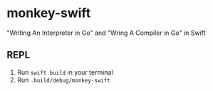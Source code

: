# monkey-swift
"Writing An Interpreter in Go" and "Wring A Compiler in Go" in Swift

## REPL

1. Run `swift build` in your terminal
2. Run `.build/debug/monkey-swift`
